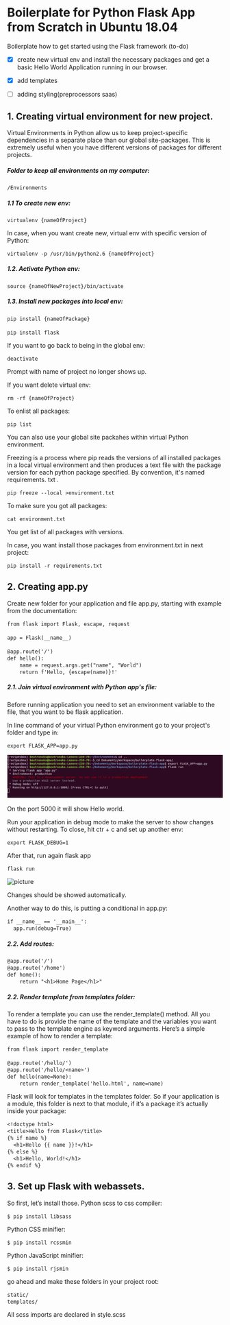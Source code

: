 # Boilerplate for Python Flask App from Scratch in Ubuntu 18.04

Boilerplate how to get started using the Flask framework (to-do)
- [x] create new virtual env and install the necessary packages and get a basic Hello World Application running in our browser. 
- [x] add templates
- [ ] adding styling(preprocessors saas)



## 1. Creating virtual environment for new project.

Virtual Environments in Python allow us to keep project-specific dependencies in a separate place than our global site-packages. This is extremely useful when you have different versions of packages for different projects.


##### Folder to keep all environments on my computer:

```
/Environments
```

##### 1.1 To create new env: 

```
virtualenv {nameOfProject}
```

In case, when you want create new, virtual env with specific version of Python:

```
virtualenv -p /usr/bin/python2.6 {nameOfProject}
```

##### 1.2. Activate Python env:

```
source {nameOfNewProject}/bin/activate
```

##### 1.3. Install new packages into local env:


```
pip install {nameOfPackage}

pip install flask
```

If you want to go back to being in the global env:

```
deactivate
```
Prompt with name of project no longer shows up.


If you want delete virtual env:

```
rm -rf {nameOfProject}
```

To enlist all packages:


```
pip list
```

You can also use your global site packahes within virtual Python environment.

Freezing is a process where pip reads the versions of all installed packages in a local virtual environment and then produces a text file with the package version for each python package specified. By convention, it's named requirements. txt .

```
pip freeze --local >environment.txt
```

To make sure you got all packages:

```
cat environment.txt
```

You get list of all packages with versions.


In case, you want install those packages from environment.txt in next project:

```
pip install -r requirements.txt
```



## 2. Creating app.py 

Create new folder for your application and file app.py, starting with example from the documentation:

```
from flask import Flask, escape, request

app = Flask(__name__)

@app.route('/')
def hello():
    name = request.args.get("name", "World")
    return f'Hello, {escape(name)}!'

```

##### 2.1. Join virtual environment with Python app's file:

Before running application you need to set an environment variable to the file, that you want to be flask application.

In line command of your virtual Python environment go to your project's folder and type in:

```
export FLASK_APP=app.py

```
![picture](images/set_folder.png)


On the port 5000 it will show Hello world.

Run your application in debug mode to make the server to show changes without restarting. To close, hit ctr + c and set up another env:

```
export FLASK_DEBUG=1

```
After that, run again flask app

```
flask run

```

![picture](images/flask_run.png)


Changes should be showed automatically.

Another way to do this, is putting a conditional in app.py:

```
if __name__ == '__main__':
  app.run(debug=True)

```
##### 2.2. Add routes:

```
@app.route('/')
@app.route('/home')
def home():
    return "<h1>Home Page</h1>"

```
##### 2.2. Render template from templates folder:

To render a template you can use the render_template() method. All you have to do is provide the name of the template and the variables you want to pass to the template engine as keyword arguments. Here’s a simple example of how to render a template:

```
from flask import render_template

@app.route('/hello/')
@app.route('/hello/<name>')
def hello(name=None):
    return render_template('hello.html', name=name)

```

Flask will look for templates in the templates folder. So if your application is a module, this folder is next to that module, if it’s a package it’s actually inside your package:

```
<!doctype html>
<title>Hello from Flask</title>
{% if name %}
  <h1>Hello {{ name }}!</h1>
{% else %}
  <h1>Hello, World!</h1>
{% endif %}
```

## 3. Set up Flask with webassets.

So first, let’s install those. 
Python scss to css compiler:
```
$ pip install libsass
```
Python CSS minifier:

```
$ pip install rcssmin

```

Python JavaScript minifier:
```
$ pip install rjsmin

```

go ahead and make these folders in your project root:

```
static/
templates/
```

All scss imports are declared in style.scss